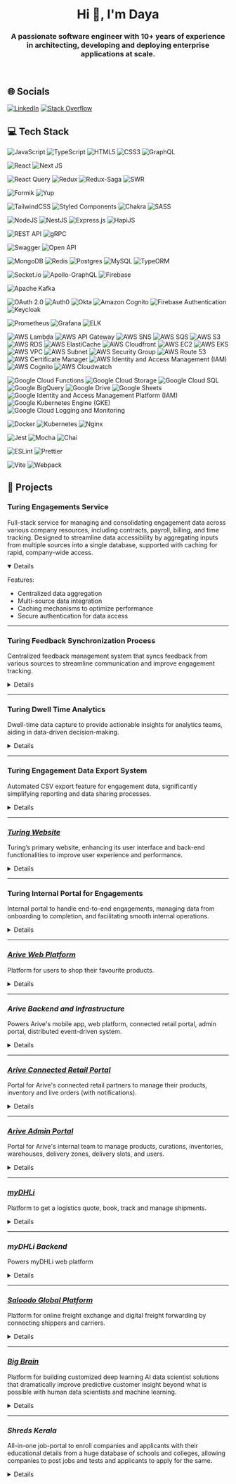 <h1 align="center">Hi 👋, I'm Daya</h1>
<h3 align="center">A passionate software engineer with 10+ years of experience in architecting, developing and deploying enterprise applications at scale.</h3>
<br/>

## 🌐 Socials

[![LinkedIn](https://img.shields.io/badge/LinkedIn-%230077B5.svg?logo=linkedin&logoColor=white)](https://linkedin.com/in/dayashankartr)
[![Stack Overflow](https://img.shields.io/badge/-Stackoverflow-FE7A16?logo=stack-overflow&logoColor=white)](https://stackoverflow.com/users/9406951)

## 💻 Tech Stack

![JavaScript](https://img.shields.io/badge/Javascript-%23323330.svg?style=flat&logo=javascript&logoColor=%23F7DF1E)
![TypeScript](https://img.shields.io/badge/Typescript-%23007ACC.svg?style=flat&logo=typescript&logoColor=white)
![HTML5](https://img.shields.io/badge/HTML5-%23E34F26.svg?style=flat&logo=html5&logoColor=white)
![CSS3](https://img.shields.io/badge/CSS3-%231572B6.svg?style=flat&logo=css3&logoColor=white)
![GraphQL](https://img.shields.io/badge/GraphQL-E10098?style=flat&logo=graphql&logoColor=white)

![React](https://img.shields.io/badge/React-%2320232a.svg?style=flat&logo=react&logoColor=%2361DAFB)
![Next JS](https://img.shields.io/badge/Next.js-000000?style=flat&logo=next.js&logoColor=white)

![React Query](https://img.shields.io/badge/React%20Query-FF4154?style=flat&logo=react%20query&logoColor=white)
![Redux](https://img.shields.io/badge/Redux-%23593d88.svg?style=flat&logo=redux&logoColor=white)
![Redux-Saga](https://img.shields.io/badge/Redux--Saga-999999?style=flat&logo=redux-saga&logoColor=white)
![SWR](https://img.shields.io/badge/SWR-%2320232a.svg?style=flat&logo=react&logoColor=%2361DAFB)

![Formik](https://img.shields.io/badge/Formik-%2320232a.svg?style=flat&logo=react&logoColor=%2361DAFB)
![Yup](https://img.shields.io/badge/Yup-%2320232a.svg?style=flat&logo=react&logoColor=%2361DAFB)

![TailwindCSS](https://img.shields.io/badge/TailwindCSS-%2338B2AC.svg?style=flat&logo=tailwind-css&logoColor=white)
![Styled Components](https://img.shields.io/badge/Styled--Components-DB7093?style=flat&logo=styled-components&logoColor=white)
![Chakra](https://img.shields.io/badge/Chakra%20UI-%234ED1C5.svg?style=flat&logo=chakraui&logoColor=white)
![SASS](https://img.shields.io/badge/SASS-hotpink.svg?style=flat&logo=SASS&logoColor=white)

![NodeJS](https://img.shields.io/badge/Node.js-6DA55F?style=flat&logo=node.js&logoColor=white)
![NestJS](https://img.shields.io/badge/Nest.js-E0234E?style=flat&logo=nestjs&logoColor=white)
![Express.js](https://img.shields.io/badge/Express.js-%23404d59.svg?style=flat&logo=express&logoColor=%2361DAFB)
![HapiJS](https://img.shields.io/badge/Hapi.js-6DA55F?style=flat&logo=node.js&logoColor=white)

![REST API](https://img.shields.io/badge/REST%20API-2596BE?style=flat&logo=trpc&logoColor=white)
![gRPC](https://img.shields.io/badge/gRPC-2596BE?style=flat&logo=trpc&logoColor=white)

![Swagger](https://img.shields.io/badge/Swagger-%23Clojure?style=flat&logo=swagger&logoColor=white)
![Open API](https://img.shields.io/badge/Open%20API-6BA539?style=flat&logo=OpenAPI%20Initiative&logoColor=white)

![MongoDB](https://img.shields.io/badge/MongoDB-%234ea94b.svg?style=flat&logo=mongodb&logoColor=white)
![Redis](https://img.shields.io/badge/Redis-%23DD0031.svg?style=flat&logo=redis&logoColor=white)
![Postgres](https://img.shields.io/badge/PostgreSQL-%23316192.svg?style=flat&logo=postgresql&logoColor=white)
![MySQL](https://img.shields.io/badge/MySQL-%2300f.svg?style=flat&logo=mysql&logoColor=white)
![TypeORM](https://img.shields.io/badge/TypeORM-FE0803?style=flat&logo=typeorm&logoColor=white)

![Socket.io](https://img.shields.io/badge/Socket.io-black?style=flat&logo=socket.io&logoColor=white)
![Apollo-GraphQL](https://img.shields.io/badge/Apollo%20GraphQL-311C87?style=flat&logo=apollo-graphql&logoColor=white)
![Firebase](https://img.shields.io/badge/Firebase-%23039BE5.svg?style=flat&logo=firebase&logoColor=white)

![Apache Kafka](https://img.shields.io/badge/Apache%20Kafka-231F20?style=flat&logo=Apache%20Kafka&logoColor=white)

![OAuth 2.0](https://img.shields.io/badge/OAuth%202.0-EB5424?style=flat&logo=auth0&logoColor=white)
![Auth0](https://img.shields.io/badge/Auth0-EB5424?style=flat&logo=auth0&logoColor=white)
![Okta](https://img.shields.io/badge/Okta-007DC1?style=flat&logo=okta&logoColor=white)
![Amazon Cognito](https://img.shields.io/badge/Amazon%20Cognito-DD344C?style=flat&logo=amazoncognito&logoColor=white)
![Firebase Authentication](https://img.shields.io/badge/Firebase%20Authentication-DD2C00?style=flat&logo=firebase&logoColor=white)
![Keycloak](https://img.shields.io/badge/Keycloak-4D4D4D?style=flat&logo=keycloak&logoColor=white)

![Prometheus](https://img.shields.io/badge/Prometheus-E6522C?style=flat&logo=prometheus&logoColor=white)
![Grafana](https://img.shields.io/badge/Grafana-F46800?style=flat&logo=grafana&logoColor=white)
![ELK](https://img.shields.io/badge/ELK-005571?style=flat&logo=elasticstack&logoColor=white)

![AWS Lambda](https://img.shields.io/badge/AWS%20Lambda-FF9900?style=flat&logo=awslambda&logoColor=white)
![AWS API Gateway](https://img.shields.io/badge/AWS%20API%20Gateway-FF4F8B?style=flat&logo=amazonapigateway&logoColor=white)
![AWS SNS](https://img.shields.io/badge/AWS%20SNS-DD344C?style=flat&logo=amazonsimpleemailservice&logoColor=white)
![AWS SQS](https://img.shields.io/badge/AWS%20SQS-FF4F8B?style=flat&logo=amazonsqs&logoColor=white)
![AWS S3](https://img.shields.io/badge/AWS%20S3-569A31?style=flat&logo=amazons3&logoColor=white)
![AWS RDS](https://img.shields.io/badge/AWS%20RDS-527FFF?style=flat&logo=amazonrds&logoColor=white)
![AWS ElastiCache](https://img.shields.io/badge/AWS%20ElastiCache-C925D1?style=flat&logo=amazonelasticache&logoColor=white)
![AWS Cloudfront](https://img.shields.io/badge/AWS%20Cloudfront-C925D1?style=flat&logo=amazoncloudwatch&logoColor=white)
![AWS EC2](https://img.shields.io/badge/AWS%20EC2-FF9900?style=flat&logo=amazonec2&logoColor=white)
![AWS EKS](https://img.shields.io/badge/AWS%20EKS-FF9900?style=flat&logo=amazoneks&logoColor=white)
![AWS VPC](https://img.shields.io/badge/AWS%20VPC-FF9900?style=flat&logo=amazonec2&logoColor=white)
![AWS Subnet](https://img.shields.io/badge/AWS%20Subnet-FF9900?style=flat&logo=amazonec2&logoColor=white)
![AWS Security Group](https://img.shields.io/badge/AWS%20Security%20Group-FF9900?style=flat&logo=amazonec2&logoColor=white)
![AWS Route 53](https://img.shields.io/badge/AWS%20Route%2053-8C4FFF?style=flat&logo=amazonroute53&logoColor=white)
![AWS Certificate Manager](https://img.shields.io/badge/AWS%20Certificate%20Manager-DD344C?style=flat&logo=amazoniam&logoColor=white)
![AWS Identity and Access Management (IAM)](https://img.shields.io/badge/AWS%20Identity%20and%20Access%20Management%20(IAM)-DD344C?style=flat&logo=amazoniam&logoColor=white)
![AWS Cognito](https://img.shields.io/badge/AWS%20Cognito-DD344C?style=flat&logo=amazoncognito&logoColor=white)
![AWS Cloudwatch](https://img.shields.io/badge/AWS%20Cloudwatch-C925D1?style=flat&logo=amazoncloudwatch&logoColor=white)

![Google Cloud Functions](https://img.shields.io/badge/Google%20Cloud%20Functions-4285F4?style=flat&logo=googlecloud&logoColor=white)
![Google Cloud Storage](https://img.shields.io/badge/Google%20Cloud%20Storage-AECBFA?style=flat&logo=googlecloudstorage&logoColor=white)
![Google Cloud SQL](https://img.shields.io/badge/Google%20Cloud%20SQL-AECBFA?style=flat&logo=googlecloudstorage&logoColor=white)
![Google BigQuery](https://img.shields.io/badge/Google%20BigQuery-669DF6?style=flat&logo=googlebigquery&logoColor=white)
![Google Drive](https://img.shields.io/badge/Google%20Drive-4285F4?style=flat&logo=googledrive&logoColor=white)
![Google Sheets](https://img.shields.io/badge/Google%20Sheets-34A853?style=flat&logo=googlesheets&logoColor=white)
![Google Identity and Access Management Platform (IAM)](https://img.shields.io/badge/Google%20Identity%20and%20Acccess%20Management%20Platform%20(IAM)-4285F4?style=flat&logo=googlecloud&logoColor=white)
![Google Kubernetes Engine (GKE)](https://img.shields.io/badge/Google%20Kubernetes%20Engine%20(GKE)-4285F4?style=flat&logo=googlecloud&logoColor=white)
![Google Cloud Logging and Monitoring](https://img.shields.io/badge/Google%20Cloud%20Logging%20and%20Monitoring-4285F4?style=flat&logo=googlecloud&logoColor=white)

![Docker](https://img.shields.io/badge/Docker-%230db7ed.svg?style=flat&logo=docker&logoColor=white)
![Kubernetes](https://img.shields.io/badge/Kubernetes-%23326ce5.svg?style=flat&logo=kubernetes&logoColor=white)
![Nginx](https://img.shields.io/badge/Nginx-%23009639.svg?style=flat&logo=nginx&logoColor=white)

![Jest](https://img.shields.io/badge/Jest-C21325?style=flat&logo=jest&logoColor=white)
![Mocha](https://img.shields.io/badge/Mocha-8D6748?style=flat&logo=mocha&logoColor=white)
![Chai](https://img.shields.io/badge/Chai-A30701?style=flat&logo=chai&logoColor=white)

![ESLint](https://img.shields.io/badge/ESLint-4B3263?style=flat&logo=eslint&logoColor=white)
![Prettier](https://img.shields.io/badge/Prettier-F7B93E?style=flat&logo=Prettier&logoColor=white)

![Vite](https://img.shields.io/badge/Vite-646CFF?style=flat&logo=vite&logoColor=white)
![Webpack](https://img.shields.io/badge/Webpack-8DD6F9?style=flat&logo=webpack&logoColor=white)

## 💼 Projects

### Turing Engagements Service

Full-stack service for managing and consolidating engagement data across various company resources, including contracts, payroll, billing, and time tracking. Designed to streamline data accessibility by aggregating inputs from multiple sources into a single database, supported with caching for rapid, company-wide access.

<details open>
<summary>Details</summary>

Features:

- Centralized data aggregation
- Multi-source data integration
- Caching mechanisms to optimize performance
- Secure authentication for data access

</details>

---

### Turing Feedback Synchronization Process

Centralized feedback management system that syncs feedback from various sources to streamline communication and improve engagement tracking.

<details>
<summary>Details</summary>

Features:

- Manager feedback capture
- Synchronized developer feedback
- Feedback dashboard

</details>

---

### Turing Dwell Time Analytics

Dwell-time data capture to provide actionable insights for analytics teams, aiding in data-driven decision-making.

<details>
<summary>Details</summary>

Features:

- Real-time analytics dashboards
- Data capture optimized for performance

</details>

---

### Turing Engagement Data Export System

Automated CSV export feature for engagement data, significantly simplifying reporting and data sharing processes.

<details>
<summary>Details</summary>

Features:

- Exporting data in real-time
- Optimized for large datasets

</details>

---

### [_Turing Website_](https://www.turing.com/)

Turing’s primary website, enhancing its user interface and back-end functionalities to improve user experience and performance.

<details>
<summary>Details</summary>

Features:

- User-friendly design elements
- Optimized for SEO and accessibility

</details>

---

### Turing Internal Portal for Engagements

Internal portal to handle end-to-end engagements, managing data from onboarding to completion, and facilitating smooth internal operations.

<details>
<summary>Details</summary>

Features:

- Centralized data access for all engagement-related activities
- Custom dashboards for tracking progress
- Feedback management
- Resource management

</details>

---

### [_Arive Web Platform_](https://www.getarive.com/en/deu/welcome)

Platform for users to shop their favourite products.

<details>
<summary>Details</summary>

Features:

- Instant and scheduled deliveries with the your preferred date and time slot
- Product recommendations
- On-demand live chat customer support
- Shop from local stores near you

Tech:

- Fully responsive
- SEO friendly
- Instant page loads
- Least amount of CSS for you to download
- Internationalization / i18n support
</details>

---

### _Arive Backend and Infrastructure_

Powers Arive's mobile app, web platform, connected retail portal, admin portal, distributed event-driven system.

<details>
<summary>Details</summary>

Features:

- Product and inventory management
- User management
- Product order lifecycle
  - Delivery zones
  - Scheduling orders
  - Third party Payment integrations
  - Third party Logistic provider integrations
- Internationalzation of currencies and lanauages
- Event-driven architecture for connected retailer partners and third-party integrations

Tech:

- 0% downtime
- NO single point of failure
- Distributed system
</details>

---

### [_Arive Connected Retail Portal_](https://retail.arive.global/login)

Portal for Arive's connected retail partners to manage their products, inventory and live orders (with notifications).

<details>
<summary>Details</summary>

Tech:

- Fully responsive
- Instant page loads
- Least amount of CSS for you to download
- Internationalization / i18n support
</details>

---

### [_Arive Admin Portal_](https://admin.arive.global/login)

Portal for Arive's internal team to manage products, curations, inventories, warehouses, delivery zones, delivery slots, and users.

<details>
<summary>Details</summary>

Tech:

- Fully responsive
- Instant page loads
- Least amount of CSS for you to download
- Internationalization / i18n support
</details>

---

### [_myDHLi_](https://www.mydhli.com/global-en/home.html)

Platform to get a logistics quote, book, track and manage shipments.

<details>
<summary>Details</summary>

Features:

- Create logistics quote
- Book a curated quote option
- Create and manage a customized dashboard
- Live tracking and following favorite shipments

Tech:

- Fully responsive
- Instant page loads
- Least amount of CSS for you to download
- Internationalization / i18n support
</details>

---

### _myDHLi Backend_

Powers myDHLi web platform

<details>
<summary>Details</summary>

Features:

- Shipment management
- Quote management
- Booking management
- User management
- Internationalzation of currencies and lanauages

Tech:

- 0% downtime
- NO single point of failure
- Distributed system
</details>

---

### [_Saloodo Global Platform_](https://www.saloodo.com/)

Platform for online freight exchange and digital freight forwarding by connecting shippers and carriers.

<details>
<summary>Details</summary>

Features:

- Shipper and carrier management
- Create and manage shipments
- Text communication between shipper and carrier, including price lock and negotiation
- Push notifications
- User management

Tech:

- Fully responsive
- Instant page loads
- Least amount of CSS for you to download
- Internationalization / i18n support
</details>

---

### [_Big Brain_](https://razorthink.com/)

Platform for building customized deep learning AI data scientist solutions that dramatically improve predictive customer insight beyond what is possible with human data scientists and machine learning.

<details>
<summary>Details</summary>

Features:

- Infrastructure management
- Parse huge files of training data
- Build ML DL models via a drag and drop UI
- Train models
- View metrics and analytics as graphs
- User management

Tech:

- Fully responsive
- Instant page loads
</details>

---

### _Shreds Kerala_

All-in-one job-portal to enroll companies and applicants with their educational details from a huge database of schools and colleges, allowing companies to post jobs and tests and applicants to apply for the same.

<details>
<summary>Details</summary>

Tech:

- Company and student management
- Create and manage job and test postings
- UI to apply to jobs and tests, and manage applications
- User management

Tech:

- Fully responsive
</details>


<!-- Credits to GPRM ( https://gprm.itsvg.in ), https://rahuldkjain.github.io/gh-profile-readme-generator/ -->

